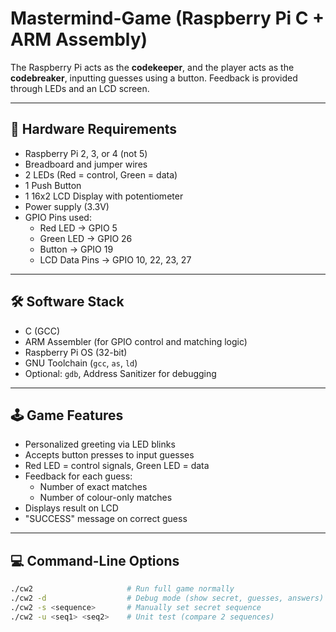 # Mastermind-Game (Raspberry Pi C + ARM Assembly)
The Raspberry Pi acts as the **codekeeper**, and the player acts as the **codebreaker**, inputting guesses using a button. Feedback is provided through LEDs and an LCD screen.

---

## 🔧 Hardware Requirements

- Raspberry Pi 2, 3, or 4 (not 5)
- Breadboard and jumper wires
- 2 LEDs (Red = control, Green = data)
- 1 Push Button
- 1 16x2 LCD Display with potentiometer
- Power supply (3.3V)
- GPIO Pins used:
  - Red LED → GPIO 5
  - Green LED → GPIO 26
  - Button → GPIO 19
  - LCD Data Pins → GPIO 10, 22, 23, 27

---

## 🛠️ Software Stack

- C (GCC)
- ARM Assembler (for GPIO control and matching logic)
- Raspberry Pi OS (32-bit)
- GNU Toolchain (`gcc`, `as`, `ld`)
- Optional: `gdb`, Address Sanitizer for debugging

---

## 🕹️ Game Features

- Personalized greeting via LED blinks
- Accepts button presses to input guesses
- Red LED = control signals, Green LED = data
- Feedback for each guess:
  - Number of exact matches
  - Number of colour-only matches
- Displays result on LCD
- "SUCCESS" message on correct guess

---

## 💻 Command-Line Options

```bash
./cw2                     # Run full game normally
./cw2 -d                  # Debug mode (show secret, guesses, answers)
./cw2 -s <sequence>       # Manually set secret sequence
./cw2 -u <seq1> <seq2>    # Unit test (compare 2 sequences)
